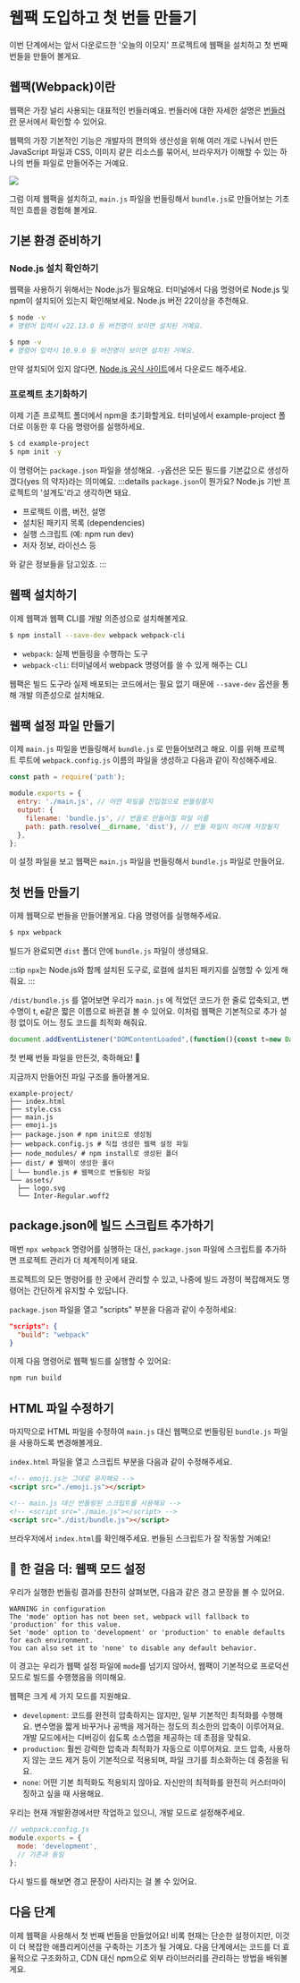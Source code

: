 # 웹팩 도입하고 첫 번들 만들기

이번 단계에서는 앞서 다운로드한 '오늘의 이모지' 프로젝트에 웹팩을 설치하고 첫 번째 번들을 만들어 볼게요.

## 웹팩(Webpack)이란

웹팩은 가장 널리 사용되는 대표적인 번들러예요. 번들러에 대한 자세한 설명은 [번들러란](../bundler.md) 문서에서 확인할 수 있어요.

웹팩의 가장 기본적인 기능은 개발자의 편의와 생산성을 위해 여러 개로 나눠서 만든 JavaScript 파일과 CSS, 이미지 같은 리소스를 묶어서, 브라우저가 이해할 수 있는 하나의 번들 파일로 만들어주는 거예요.

![](/images/browser-thinking.png)

그럼 이제 웹팩을 설치하고, `main.js` 파일을 번들링해서 `bundle.js`로 만들어보는 기초적인 흐름을 경험해 볼게요.

## 기본 환경 준비하기

### Node.js 설치 확인하기

웹팩을 사용하기 위해서는 Node.js가 필요해요. 터미널에서 다음 명령어로 Node.js 및 npm이 설치되어 있는지 확인해보세요. Node.js 버전 22이상을 추천해요.

```bash
$ node -v 
# 명령어 입력시 v22.13.0 등 버전명이 보이면 설치된 거예요.

$ npm -v
# 명령어 입력시 10.9.0 등 버전명이 보이면 설치된 거예요.
```

만약 설치되어 있지 않다면, [Node.js 공식 사이트](https://nodejs.org/)에서 다운로드 해주세요.

### 프로젝트 초기화하기

이제 기존 프로젝트 폴더에서 npm을 초기화할게요. 터미널에서 example-project 폴더로 이동한 후 다음 명령어를 실행하세요.

```bash
$ cd example-project
$ npm init -y
```

이 명령어는 `package.json` 파일을 생성해요. `-y`옵션은 모든 필드를 기본값으로 생성하겠다(yes 의 약자)라는 의미예요. 
:::details `package.json`이 뭔가요?
Node.js 기반 프로젝트의 '설계도'라고 생각하면 돼요.
- 프로젝트 이름, 버전, 설명
- 설치된 패키지 목록 (dependencies)
- 실행 스크립트 (예: npm run dev)
- 저자 정보, 라이선스 등

와 같은 정보들을 담고있죠.
:::

## 웹팩 설치하기

이제 웹팩과 웹팩 CLI를 개발 의존성으로 설치해볼게요.

```bash
$ npm install --save-dev webpack webpack-cli
```

- `webpack`: 실제 번들링을 수행하는 도구
- `webpack-cli`: 터미널에서 webpack 명령어를 쓸 수 있게 해주는 CLI

웹팩은 빌드 도구라 실제 배포되는 코드에서는 필요 없기 때문에 `--save-dev` 옵션을 통해 개발 의존성으로 설치해요.

## 웹팩 설정 파일 만들기

이제 `main.js` 파일을 번들링해서 `bundle.js` 로 만들어보려고 해요.
이를 위해 프로젝트 루트에 `webpack.config.js` 이름의 파일을 생성하고 다음과 같이 작성해주세요.

```javascript
const path = require('path');

module.exports = {
  entry: './main.js', // 어떤 파일을 진입점으로 번들링할지
  output: {
    filename: 'bundle.js', // 번들로 만들어질 파일 이름
    path: path.resolve(__dirname, 'dist'), // 번들 파일이 어디에 저장될지
  },
};
```
이 설정 파일을 보고 웹팩은 `main.js` 파일을 번들링해서 `bundle.js` 파일로 만들어요.

## 첫 번들 만들기

이제 웹팩으로 번들을 만들어볼게요. 다음 명령어를 실행해주세요.

```bash
$ npx webpack
```

빌드가 완료되면 `dist` 폴더 안에 `bundle.js` 파일이 생성돼요.

:::tip
`npx`는 Node.js와 함께 설치된 도구로, 로컬에 설치된 패키지를 실행할 수 있게 해줘요.
:::

`/dist/bundle.js` 를 열어보면 우리가 `main.js` 에 적었던 코드가 한 줄로 압축되고, 변수명이 t, e같은 짧은 이름으로 바뀐걸 볼 수 있어요. 이처럼 웹팩은 기본적으로 추가 설정 없이도 어느 정도 코드를 최적화 해줘요.

```js
document.addEventListener("DOMContentLoaded",(function(){const t=new Date,e=dateFns.format(t,"MMMM d, yyyy");document.getElementById("dateDisplay").textContent=e,function(){const t=Math.floor(Math.random()*emojis.length),e=emojis[t];document.getElementById("emojiDisplay").textContent=e.icon,document.getElementById("emojiName").textContent=e.name}()}));
```
첫 번째 번들 파일을 만든것, 축하해요! 🥳

지금까지 만들어진 파일 구조를 돌아볼게요.
```
example-project/
├── index.html
├── style.css
├── main.js
├── emoji.js
├── package.json # npm init으로 생성됨
├── webpack.config.js # 직접 생성한 웹팩 설정 파일
├── node_modules/ # npm install로 생성된 폴더
├── dist/ # 웹팩이 생성한 폴더
│ └── bundle.js # 웹팩으로 번들링된 파일
└── assets/
  ├── logo.svg
  └── Inter-Regular.woff2
```

## package.json에 빌드 스크립트 추가하기

매번 `npx webpack` 명령어를 실행하는 대신, `package.json` 파일에 스크립트를 추가하면 프로젝트 관리가 더 체계적이게 돼요. 

프로젝트의 모든 명령어를 한 곳에서 관리할 수 있고, 나중에 빌드 과정이 복잡해져도 명령어는 간단하게 유지할 수 있답니다.

`package.json` 파일을 열고 "scripts" 부분을 다음과 같이 수정하세요:

```json
"scripts": {
  "build": "webpack"
}
```

이제 다음 명령어로 웹팩 빌드를 실행할 수 있어요:

```bash
npm run build
```

## HTML 파일 수정하기

마지막으로 HTML 파일을 수정하여 `main.js` 대신 웹팩으로 번들링된 `bundle.js` 파일을 사용하도록 변경해볼게요.

`index.html` 파일을 열고 스크립트 부분을 다음과 같이 수정해주세요.

```html
<!-- emoji.js는 그대로 유지해요 -->
<script src="./emoji.js"></script>

<!-- main.js 대신 번들링된 스크립트를 사용해요 -->
<!-- <script src="./main.js"></script> -->
<script src="./dist/bundle.js"></script>
```

브라우저에서 `index.html`를 확인해주세요. 번들된 스크립트가 잘 작동할 거예요!

## 👣 한 걸음 더: 웹팩 모드 설정

우리가 실행한 번들링 결과를 찬찬히 살펴보면, 다음과 같은 경고 문장을 볼 수 있어요.
```
WARNING in configuration
The 'mode' option has not been set, webpack will fallback to 'production' for this value.
Set 'mode' option to 'development' or 'production' to enable defaults for each environment.
You can also set it to 'none' to disable any default behavior.
```

이 경고는 우리가 웹팩 설정 파일에 `mode`를 넘기지 않아서, 웹팩이 기본적으로 프로덕션 모드로 빌드를 수행했음을 의미해요. 
 
웹팩은 크게 세 가지 모드를 지원해요.
- `development`: 코드를 완전히 압축하지는 않지만, 일부 기본적인 최적화를 수행해요. 변수명을 짧게 바꾸거나 공백을 제거하는 정도의 최소한의 압축이 이루어져요. 개발 모드에서는 디버깅이 쉽도록 소스맵을 제공하는 데 초점을 맞춰요.
- `production`: 훨씬 강력한 압축과 최적화가 자동으로 이루어져요. 코드 압축, 사용하지 않는 코드 제거 등이 기본적으로 적용되며, 파일 크기를 최소화하는 데 중점을 둬요.
- `none`: 어떤 기본 최적화도 적용되지 않아요. 자신만의 최적화를 완전히 커스터마이징하고 싶을 때 사용해요.

우리는 현재 개발환경에서만 작업하고 있으니, 개발 모드로 설정해주세요.

```javascript
// webpack.config.js
module.exports = {
  mode: 'development',
  // 기존과 동일
};
```

다시 빌드를 해보면 경고 문장이 사라지는 걸 볼 수 있어요.


## 다음 단계

이제 웹팩을 사용해서 첫 번째 번들을 만들었어요! 비록 현재는 단순한 설정이지만, 이것이 더 복잡한 애플리케이션을 구축하는 기초가 될 거예요.
다음 단계에서는 코드를 더 효율적으로 구조화하고, CDN 대신 npm으로 외부 라이브러리를 관리하는 방법을 배워볼게요. 
